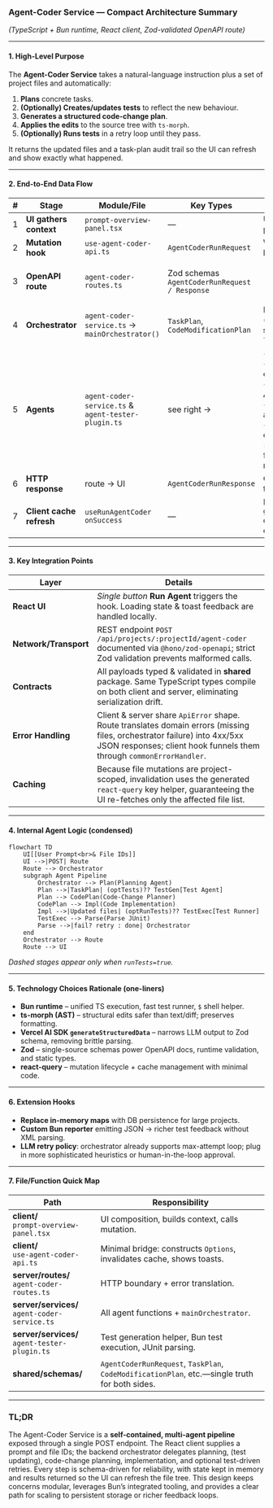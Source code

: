 
### Agent-Coder Service — Compact Architecture Summary

_(TypeScript + Bun runtime, React client, Zod-validated OpenAPI route)_

---

#### 1. High-Level Purpose

The **Agent-Coder Service** takes a natural-language instruction plus a set of project files and automatically:

1. **Plans** concrete tasks.
2. **(Optionally) Creates/updates tests** to reflect the new behaviour.
3. **Generates a structured code-change plan**.
4. **Applies the edits** to the source tree with `ts-morph`.
5. **(Optionally) Runs tests** in a retry loop until they pass.

It returns the updated files and a task-plan audit trail so the UI can refresh and show exactly what happened.

---

#### 2. End-to-End Data Flow

| #   | Stage                    | Module/File                                         | Key Types                                         | Notes                                                                                                                                                                                                                                                                                                                                                  |
| --- | ------------------------ | --------------------------------------------------- | ------------------------------------------------- | ------------------------------------------------------------------------------------------------------------------------------------------------------------------------------------------------------------------------------------------------------------------------------------------------------------------------------------------------------ |
| 1   | **UI gathers context**   | `prompt-overview-panel.tsx`                         | —                                                 | User selects files & writes a prompt.                                                                                                                                                                                                                                                                                                                  |
| 2   | **Mutation hook**        | `use-agent-coder-api.ts`                            | `AgentCoderRunRequest`                            | Wraps `react-query`; POSTs to backend and shows toasts.                                                                                                                                                                                                                                                                                                |
| 3   | **OpenAPI route**        | `agent-coder-routes.ts`                             | Zod schemas <br>`AgentCoderRunRequest / Response` | - Validates params/body <br>- Loads selected files <br>- Calls `mainOrchestrator` <br>- Maps errors to `ApiError`.                                                                                                                                                                                                                                     |
| 4   | **Orchestrator**         | `agent-coder-service.ts` → `mainOrchestrator()`     | `TaskPlan`, `CodeModificationPlan`                | Drives the multi-agent pipeline (below). Keeps **in-memory state**: `fileState`, `taskPlanState`, `lastTestResults`.                                                                                                                                                                                                                                   |
| 5   | **Agents**               | `agent-coder-service.ts` & `agent-tester-plugin.ts` | see right →                                       | • **Planning Agent** → task list <br>• **Test Agent** (opt.) → edits/creates `*.test.ts` <br>• **Code-Change Planning Agent** → fine-grained edit plan <br>• **Implementation Agent** → applies plan with `ts-morph` <br>• **Test Runner / Parser** (opt.) → executes `bun test --reporter=junit`, parses XML, feeds failures back for up to 3 retries |
| 6   | **HTTP response**        | route → UI                                          | `AgentCoderRunResponse`                           | Contains `updatedFiles` and full task plan.                                                                                                                                                                                                                                                                                                            |
| 7   | **Client cache refresh** | `useRunAgentCoder` `onSuccess`                      | —                                                 | Invalidates `getApiProjectsByProjectIdFiles` query so file tree reflects new code.                                                                                                                                                                                                                                                                     |

---

#### 3. Key Integration Points

| Layer                 | Details                                                                                                                                                                                          |
| --------------------- | ------------------------------------------------------------------------------------------------------------------------------------------------------------------------------------------------ |
| **React UI**          | _Single button_ **Run Agent** triggers the hook. Loading state & toast feedback are handled locally.                                                                                             |
| **Network/Transport** | REST endpoint `POST /api/projects/:projectId/agent-coder` documented via `@hono/zod-openapi`; strict Zod validation prevents malformed calls.                                                    |
| **Contracts**         | All payloads typed & validated in **shared** package. Same TypeScript types compile on both client and server, eliminating serialization drift.                                                  |
| **Error Handling**    | Client & server share `ApiError` shape. Route translates domain errors (missing files, orchestrator failure) into 4xx/5xx JSON responses; client hook funnels them through `commonErrorHandler`. |
| **Caching**           | Because file mutations are project-scoped, invalidation uses the generated `react-query` key helper, guaranteeing the UI re-fetches only the affected file list.                                 |

---

#### 4. Internal Agent Logic ­(condensed)

```mermaid
flowchart TD
    UI[[User Prompt<br>& File IDs]]
    UI -->|POST| Route
    Route --> Orchestrator
    subgraph Agent Pipeline
        Orchestrator --> Plan(Planning Agent)
        Plan -->|TaskPlan| (optTests)?? TestGen[Test Agent]
        Plan --> CodePlan(Code-Change Planner)
        CodePlan --> Impl(Code Implementation)
        Impl -->|Updated files| (optRunTests)?? TestExec[Test Runner]
        TestExec --> Parse(Parse JUnit)
        Parse -->|fail? retry : done| Orchestrator
    end
    Orchestrator --> Route
    Route --> UI
```

_Dashed stages appear only when `runTests=true`._

---

#### 5. Technology Choices Rationale (one-liners)

- **Bun runtime** – unified TS execution, fast test runner, `$` shell helper.
- **ts-morph (AST)** – structural edits safer than text/diff; preserves formatting.
- **Vercel AI SDK `generateStructuredData`** – narrows LLM output to Zod schema, removing brittle parsing.
- **Zod** – single-source schemas power OpenAPI docs, runtime validation, and static types.
- **react-query** – mutation lifecycle + cache management with minimal code.

---

#### 6. Extension Hooks

- **Replace in-memory maps** with DB persistence for large projects.
- **Custom Bun reporter** emitting JSON → richer test feedback without XML parsing.
- **LLM retry policy**: orchestrator already supports max-attempt loop; plug in more sophisticated heuristics or human-in-the-loop approval.

---

#### 7. File/Function Quick Map

| Path                                             | Responsibility                                                                                |
| ------------------------------------------------ | --------------------------------------------------------------------------------------------- |
| **client/**<br>`prompt-overview-panel.tsx`       | UI composition, builds context, calls mutation.                                               |
| **client/**<br>`use-agent-coder-api.ts`          | Minimal bridge: constructs `Options`, invalidates cache, shows toasts.                        |
| **server/routes/**<br>`agent-coder-routes.ts`    | HTTP boundary + error translation.                                                            |
| **server/services/**<br>`agent-coder-service.ts` | All agent functions + `mainOrchestrator`.                                                     |
| **server/services/**<br>`agent-tester-plugin.ts` | Test generation helper, Bun test execution, JUnit parsing.                                    |
| **shared/schemas/**                              | `AgentCoderRunRequest`, `TaskPlan`, `CodeModificationPlan`, etc.—single truth for both sides. |

---

### TL;DR

The Agent-Coder Service is a **self-contained, multi-agent pipeline** exposed through a single POST endpoint. The React client supplies a prompt and file IDs; the backend orchestrator delegates planning, (test updating), code-change planning, implementation, and optional test-driven retries. Every step is schema-driven for reliability, with state kept in memory and results returned so the UI can refresh the file tree. This design keeps concerns modular, leverages Bun’s integrated tooling, and provides a clear path for scaling to persistent storage or richer feedback loops.
